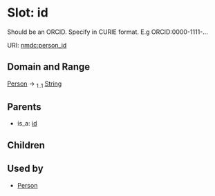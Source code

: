 
# Slot: id


Should be an ORCID. Specify in CURIE format. E.g ORCID:0000-1111-...

URI: [nmdc:person_id](https://microbiomedata/meta/person_id)


## Domain and Range

[Person](Person.md) &#8594;  <sub>1..1</sub> [String](types/String.md)

## Parents

 *  is_a: [id](id.md)

## Children


## Used by

 * [Person](Person.md)
